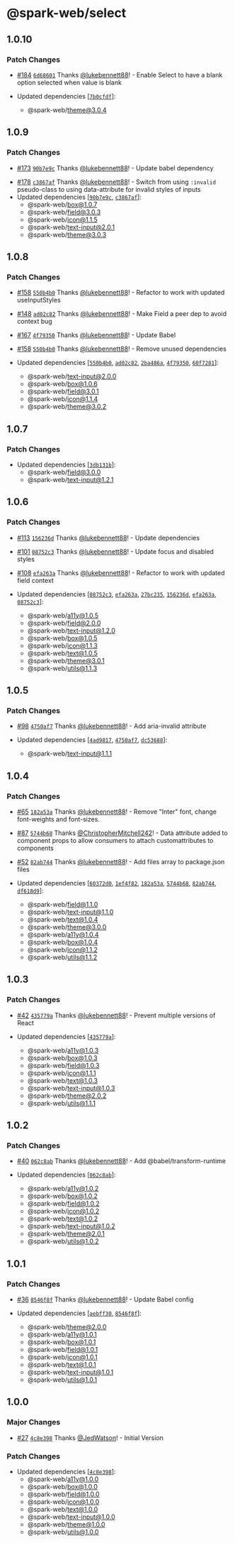 # @spark-web/select

## 1.0.10

### Patch Changes

- [#184](https://github.com/brighte-labs/spark-web/pull/184)
  [`6d68601`](https://github.com/brighte-labs/spark-web/commit/6d68601d1d7ac6b7de9c388f286d523935a98ea0)
  Thanks [@lukebennett88](https://github.com/lukebennett88)! - Enable Select to
  have a blank option selected when value is blank

- Updated dependencies
  [[`7b0cfdf`](https://github.com/brighte-labs/spark-web/commit/7b0cfdf6fb4d32b86e00050d8869ac2b9787cf41)]:
  - @spark-web/theme@3.0.4

## 1.0.9

### Patch Changes

- [#173](https://github.com/brighte-labs/spark-web/pull/173)
  [`90b7e9c`](https://github.com/brighte-labs/spark-web/commit/90b7e9cf4eb7e864d765c74b22c3dedf3d262e25)
  Thanks [@lukebennett88](https://github.com/lukebennett88)! - Update babel
  dependency

* [#178](https://github.com/brighte-labs/spark-web/pull/178)
  [`c3867af`](https://github.com/brighte-labs/spark-web/commit/c3867af7b77dfae3580ab63a5d5c9e8452f2da62)
  Thanks [@lukebennett88](https://github.com/lukebennett88)! - Switch from using
  `:invalid` pseudo-class to using data-attribute for invalid styles of inputs
* Updated dependencies
  [[`90b7e9c`](https://github.com/brighte-labs/spark-web/commit/90b7e9cf4eb7e864d765c74b22c3dedf3d262e25),
  [`c3867af`](https://github.com/brighte-labs/spark-web/commit/c3867af7b77dfae3580ab63a5d5c9e8452f2da62)]:
  - @spark-web/box@1.0.7
  - @spark-web/field@3.0.3
  - @spark-web/icon@1.1.5
  - @spark-web/text-input@2.0.1
  - @spark-web/theme@3.0.3

## 1.0.8

### Patch Changes

- [#158](https://github.com/brighte-labs/spark-web/pull/158)
  [`550b4b0`](https://github.com/brighte-labs/spark-web/commit/550b4b0509aba1f37d20fa8205ae01b2383eec5e)
  Thanks [@lukebennett88](https://github.com/lukebennett88)! - Refactor to work
  with updated useInputStyles

* [#148](https://github.com/brighte-labs/spark-web/pull/148)
  [`ad02c82`](https://github.com/brighte-labs/spark-web/commit/ad02c8279d3813956d9372db5a69c361482b7f72)
  Thanks [@lukebennett88](https://github.com/lukebennett88)! - Make Field a peer
  dep to avoid context bug

- [#167](https://github.com/brighte-labs/spark-web/pull/167)
  [`4f79350`](https://github.com/brighte-labs/spark-web/commit/4f793508fdb43ddd452f0d59a3126101f9fa5459)
  Thanks [@lukebennett88](https://github.com/lukebennett88)! - Update Babel

* [#158](https://github.com/brighte-labs/spark-web/pull/158)
  [`550b4b0`](https://github.com/brighte-labs/spark-web/commit/550b4b0509aba1f37d20fa8205ae01b2383eec5e)
  Thanks [@lukebennett88](https://github.com/lukebennett88)! - Remove unused
  dependencies

* Updated dependencies
  [[`550b4b0`](https://github.com/brighte-labs/spark-web/commit/550b4b0509aba1f37d20fa8205ae01b2383eec5e),
  [`ad02c82`](https://github.com/brighte-labs/spark-web/commit/ad02c8279d3813956d9372db5a69c361482b7f72),
  [`2ba486a`](https://github.com/brighte-labs/spark-web/commit/2ba486a504bd0704935aaad2b8442907dc1899ac),
  [`4f79350`](https://github.com/brighte-labs/spark-web/commit/4f793508fdb43ddd452f0d59a3126101f9fa5459),
  [`60f7281`](https://github.com/brighte-labs/spark-web/commit/60f7281c4a194d934a2ce561cad47e737b0fb48e)]:
  - @spark-web/text-input@2.0.0
  - @spark-web/box@1.0.6
  - @spark-web/field@3.0.1
  - @spark-web/icon@1.1.4
  - @spark-web/theme@3.0.2

## 1.0.7

### Patch Changes

- Updated dependencies
  [[`3db131b`](https://github.com/brighte-labs/spark-web/commit/3db131bfadbc4149d05b7c74be1a3e68cdd5b18f)]:
  - @spark-web/field@3.0.0
  - @spark-web/text-input@1.2.1

## 1.0.6

### Patch Changes

- [#113](https://github.com/brighte-labs/spark-web/pull/113)
  [`156236d`](https://github.com/brighte-labs/spark-web/commit/156236d2474aee66a0b8e2030635f9c08a5b78ba)
  Thanks [@lukebennett88](https://github.com/lukebennett88)! - Update
  dependencies

* [#101](https://github.com/brighte-labs/spark-web/pull/101)
  [`08752c3`](https://github.com/brighte-labs/spark-web/commit/08752c350b53cde0657ec32f03f9932dec835e33)
  Thanks [@lukebennett88](https://github.com/lukebennett88)! - Update focus and
  disabled styles

- [#108](https://github.com/brighte-labs/spark-web/pull/108)
  [`efa263a`](https://github.com/brighte-labs/spark-web/commit/efa263aee2c33297edb19203ae1d82abd99d298d)
  Thanks [@lukebennett88](https://github.com/lukebennett88)! - Refactor to work
  with updated field context

- Updated dependencies
  [[`08752c3`](https://github.com/brighte-labs/spark-web/commit/08752c350b53cde0657ec32f03f9932dec835e33),
  [`efa263a`](https://github.com/brighte-labs/spark-web/commit/efa263aee2c33297edb19203ae1d82abd99d298d),
  [`27bc235`](https://github.com/brighte-labs/spark-web/commit/27bc235168b09bf8c03710b5fcde6ea0fd70824c),
  [`156236d`](https://github.com/brighte-labs/spark-web/commit/156236d2474aee66a0b8e2030635f9c08a5b78ba),
  [`efa263a`](https://github.com/brighte-labs/spark-web/commit/efa263aee2c33297edb19203ae1d82abd99d298d),
  [`08752c3`](https://github.com/brighte-labs/spark-web/commit/08752c350b53cde0657ec32f03f9932dec835e33)]:
  - @spark-web/a11y@1.0.5
  - @spark-web/field@2.0.0
  - @spark-web/text-input@1.2.0
  - @spark-web/box@1.0.5
  - @spark-web/icon@1.1.3
  - @spark-web/text@1.0.5
  - @spark-web/theme@3.0.1
  - @spark-web/utils@1.1.3

## 1.0.5

### Patch Changes

- [#98](https://github.com/brighte-labs/spark-web/pull/98)
  [`4750af7`](https://github.com/brighte-labs/spark-web/commit/4750af73f0e3a82ebde940cb13659a21c7e88007)
  Thanks [@lukebennett88](https://github.com/lukebennett88)! - Add aria-invalid
  attribute

- Updated dependencies
  [[`4ad9817`](https://github.com/brighte-labs/spark-web/commit/4ad9817d1f7acdecd3c8bbb3be517f5c11fe8d4b),
  [`4750af7`](https://github.com/brighte-labs/spark-web/commit/4750af73f0e3a82ebde940cb13659a21c7e88007),
  [`dc53688`](https://github.com/brighte-labs/spark-web/commit/dc53688cc271316f00ef25f101e94c3891f4f75d)]:
  - @spark-web/text-input@1.1.1

## 1.0.4

### Patch Changes

- [#65](https://github.com/brighte-labs/spark-web/pull/65)
  [`182a53a`](https://github.com/brighte-labs/spark-web/commit/182a53a484892df48754e89dd714459a7f69fcff)
  Thanks [@lukebennett88](https://github.com/lukebennett88)! - Remove "Inter"
  font, change font-weights and font-sizes.

* [#87](https://github.com/brighte-labs/spark-web/pull/87)
  [`5744b68`](https://github.com/brighte-labs/spark-web/commit/5744b6820f626b93a14e11e1fbd96bcbe1b12b27)
  Thanks [@ChristopherMitchell242](https://github.com/ChristopherMitchell242)! -
  Data attribute added to component props to allow consumers to attach
  customattributes to components

- [#52](https://github.com/brighte-labs/spark-web/pull/52)
  [`82ab744`](https://github.com/brighte-labs/spark-web/commit/82ab744f198466810f3386bc459b8ab4d57c820e)
  Thanks [@lukebennett88](https://github.com/lukebennett88)! - Add files array
  to package.json files

- Updated dependencies
  [[`60372d0`](https://github.com/brighte-labs/spark-web/commit/60372d0538fe5e141c8dabc1b20c8e09d1f56c70),
  [`1ef4f82`](https://github.com/brighte-labs/spark-web/commit/1ef4f82df999c487b79cd216c17ca5735e444fc5),
  [`182a53a`](https://github.com/brighte-labs/spark-web/commit/182a53a484892df48754e89dd714459a7f69fcff),
  [`5744b68`](https://github.com/brighte-labs/spark-web/commit/5744b6820f626b93a14e11e1fbd96bcbe1b12b27),
  [`82ab744`](https://github.com/brighte-labs/spark-web/commit/82ab744f198466810f3386bc459b8ab4d57c820e),
  [`df618d9`](https://github.com/brighte-labs/spark-web/commit/df618d92d534e06f06ecedc95ea6bdd51cdc906b)]:
  - @spark-web/field@1.1.0
  - @spark-web/text-input@1.1.0
  - @spark-web/text@1.0.4
  - @spark-web/theme@3.0.0
  - @spark-web/a11y@1.0.4
  - @spark-web/box@1.0.4
  - @spark-web/icon@1.1.2
  - @spark-web/utils@1.1.2

## 1.0.3

### Patch Changes

- [#42](https://github.com/brighte-labs/spark-web/pull/42)
  [`435779a`](https://github.com/brighte-labs/spark-web/commit/435779aa42bd635bbf43e1fd41724c666402caa2)
  Thanks [@lukebennett88](https://github.com/lukebennett88)! - Prevent multiple
  versions of React

- Updated dependencies
  [[`435779a`](https://github.com/brighte-labs/spark-web/commit/435779aa42bd635bbf43e1fd41724c666402caa2)]:
  - @spark-web/a11y@1.0.3
  - @spark-web/box@1.0.3
  - @spark-web/field@1.0.3
  - @spark-web/icon@1.1.1
  - @spark-web/text@1.0.3
  - @spark-web/text-input@1.0.3
  - @spark-web/theme@2.0.2
  - @spark-web/utils@1.1.1

## 1.0.2

### Patch Changes

- [#40](https://github.com/brighte-labs/spark-web/pull/40)
  [`062c8ab`](https://github.com/brighte-labs/spark-web/commit/062c8ab8c7b4120f8d14c269b5f7801288c678ca)
  Thanks [@lukebennett88](https://github.com/lukebennett88)! - Add
  @babel/transform-runtime

- Updated dependencies
  [[`062c8ab`](https://github.com/brighte-labs/spark-web/commit/062c8ab8c7b4120f8d14c269b5f7801288c678ca)]:
  - @spark-web/a11y@1.0.2
  - @spark-web/box@1.0.2
  - @spark-web/field@1.0.2
  - @spark-web/icon@1.0.2
  - @spark-web/text@1.0.2
  - @spark-web/text-input@1.0.2
  - @spark-web/theme@2.0.1
  - @spark-web/utils@1.0.2

## 1.0.1

### Patch Changes

- [#36](https://github.com/brighte-labs/spark-web/pull/36)
  [`8546f8f`](https://github.com/brighte-labs/spark-web/commit/8546f8f05daaa79ea3ff954c6c4928a7a2d0622d)
  Thanks [@lukebennett88](https://github.com/lukebennett88)! - Update Babel
  config

- Updated dependencies
  [[`aebff30`](https://github.com/brighte-labs/spark-web/commit/aebff30c86cb0a9db22b545c46159ce0d1c14afb),
  [`8546f8f`](https://github.com/brighte-labs/spark-web/commit/8546f8f05daaa79ea3ff954c6c4928a7a2d0622d)]:
  - @spark-web/theme@2.0.0
  - @spark-web/a11y@1.0.1
  - @spark-web/box@1.0.1
  - @spark-web/field@1.0.1
  - @spark-web/icon@1.0.1
  - @spark-web/text@1.0.1
  - @spark-web/text-input@1.0.1
  - @spark-web/utils@1.0.1

## 1.0.0

### Major Changes

- [#27](https://github.com/brighte-labs/spark-web/pull/27)
  [`4c8e398`](https://github.com/brighte-labs/spark-web/commit/4c8e3988f8a59d3dab60a6b67b1128b6ff2a5f2c)
  Thanks [@JedWatson](https://github.com/JedWatson)! - Initial Version

### Patch Changes

- Updated dependencies
  [[`4c8e398`](https://github.com/brighte-labs/spark-web/commit/4c8e3988f8a59d3dab60a6b67b1128b6ff2a5f2c)]:
  - @spark-web/a11y@1.0.0
  - @spark-web/box@1.0.0
  - @spark-web/field@1.0.0
  - @spark-web/icon@1.0.0
  - @spark-web/text@1.0.0
  - @spark-web/text-input@1.0.0
  - @spark-web/theme@1.0.0
  - @spark-web/utils@1.0.0
